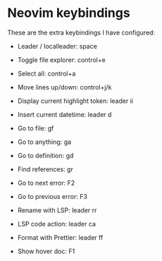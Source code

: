 # Neovim keybindings

These are the extra keybindings I have configured:

- Leader / localleader: space
- Toggle file explorer: control+e
- Select all: control+a
- Move lines up/down: control+j/k
- Display current highlight token: leader ii
- Insert current datetime: leader d

- Go to file: gf
- Go to anything: ga
- Go to definition: gd
- Find references: gr
- Go to next error: F2
- Go to previous error: F3
- Rename with LSP: leader rr
- LSP code action: leader ca
- Format with Prettier: leader ff
- Show hover doc: F1

